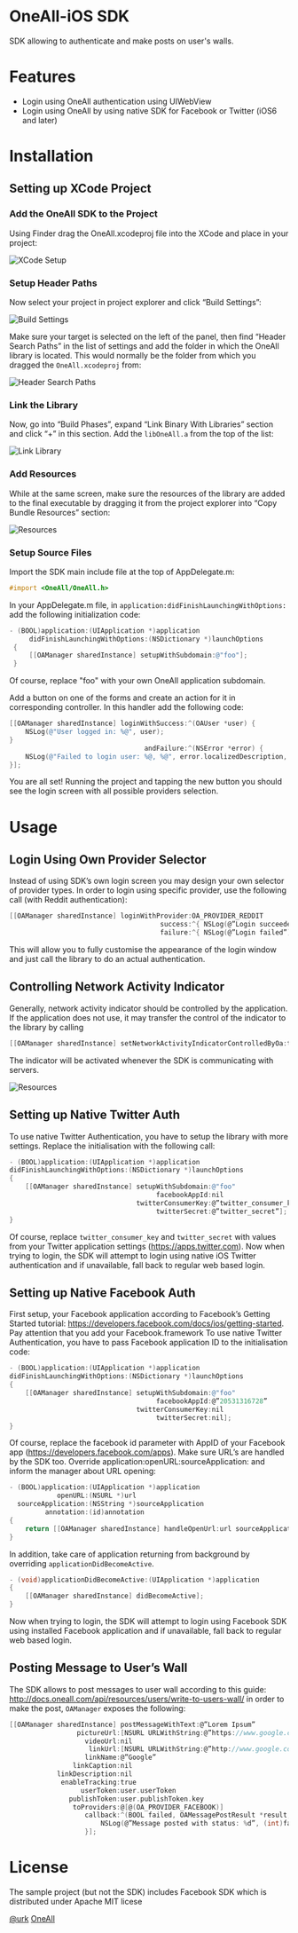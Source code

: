 OneAll-iOS SDK
===

SDK allowing to authenticate and make posts on user's walls.

#  Features
- Login using OneAll authentication using UIWebView
- Login using OneAll by using native SDK for Facebook or Twitter (iOS6 and later)

# Installation

## Setting up XCode Project

### Add the OneAll SDK to the Project
Using Finder drag the OneAll.xcodeproj file into the XCode and place in your project:

![XCode Setup](https://raw.githubusercontent.com/oneall/ios-sdk/master/screenshots/install_drag_xcode.png)

### Setup Header Paths
Now select your project in project explorer and click “Build Settings”:

![Build Settings](https://raw.githubusercontent.com/oneall/ios-sdk/master/screenshots/install_build_settings.png)

Make sure your target is selected on the left of the panel, then find “Header Search Paths” in the list of settings and add the folder in which the OneAll library is located. This would normally be the folder from which you dragged the `OneAll.xcodeproj` from:

![Header Search Paths](https://raw.githubusercontent.com/oneall/ios-sdk/master/screenshots/install_header_search_path.png)

### Link the Library
 Now, go into “Build Phases”, expand “Link Binary With Libraries” section and click “+” in this section. Add the `libOneAll.a` from the top of the list: 

![Link Library](https://raw.githubusercontent.com/oneall/ios-sdk/master/screenshots/install_build_phases.png)

### Add Resources
While at the same screen, make sure the resources of the library are added to the final executable by dragging it from the project explorer into “Copy Bundle Resources” section:

![Resources](https://raw.githubusercontent.com/oneall/ios-sdk/master/screenshots/install_add_resources.png)

### Setup Source Files
Import the SDK main include file at the top of AppDelegate.m:

``` objective-c
#import <OneAll/OneAll.h>
```

In your AppDelegate.m file, in `application:didFinishLaunchingWithOptions:` add the following initialization code:
``` objective-c
- (BOOL)application:(UIApplication *)application
     didFinishLaunchingWithOptions:(NSDictionary *)launchOptions
 {
     [[OAManager sharedInstance] setupWithSubdomain:@"foo"];
 }
```
Of course, replace "foo" with your own OneAll application subdomain.

Add a button on one of the forms and create an action for it in corresponding controller. In this handler add the following code:
``` objective-c
[[OAManager sharedInstance] loginWithSuccess:^(OAUser *user) {
    NSLog(@"User logged in: %@", user);
}
                                  andFailure:^(NSError *error) {
    NSLog(@"Failed to login user: %@, %@", error.localizedDescription, error.userInfo);
}];
```

You are all set! Running the project and tapping the new button you should see the login screen with all possible providers selection.

# Usage
## Login Using Own Provider Selector
Instead of using SDK’s own login screen you may design your own selector of provider types. In order to login using specific provider, use the following call (with Reddit authentication):
``` objective-c
[[OAManager sharedInstance] loginWithProvider:OA_PROVIDER_REDDIT
                                      success:^{ NSLog(@”Login succeeded”); }
                                      failure:^{ NSLog(@”Login failed”); }];
```
This will allow you to fully customise the appearance of the login window and just call the library to do an actual authentication.

## Controlling Network Activity Indicator
Generally, network activity indicator should be controlled by the application. If the application does not use, it may transfer the control of the indicator to the library by calling
``` objective-c
[[OAManager sharedInstance] setNetworkActivityIndicatorControlledByOa:true];
```
The indicator will be activated whenever the SDK is communicating with servers.

![Resources](https://raw.githubusercontent.com/oneall/ios-sdk/master/screenshots/install_network_notification.png)

## Setting up Native Twitter Auth
To use native Twitter Authentication, you have to setup the library with more settings. Replace the initialisation with the following call:
``` objective-c
- (BOOL)application:(UIApplication *)application
didFinishLaunchingWithOptions:(NSDictionary *)launchOptions
{
    [[OAManager sharedInstance] setupWithSubdomain:@"foo"
                                     facebookAppId:nil
                                twitterConsumerKey:@”twitter_consumer_key”
                                     twitterSecret:@”twitter_secret”];
}
```
Of course, replace `twitter_consumer_key` and `twitter_secret` with values from your Twitter application settings (https://apps.twitter.com). Now when trying to login, the SDK will attempt to login using native iOS Twitter authentication and if unavailable, fall back to regular web based login.

## Setting up Native Facebook Auth
First setup, your Facebook application according to Facebook’s Getting Started tutorial: https://developers.facebook.com/docs/ios/getting-started. Pay attention that you add your Facebook.framework
To use native Twitter Authentication, you have to pass Facebook application ID to the initialisation code:
``` objective-c
- (BOOL)application:(UIApplication *)application
didFinishLaunchingWithOptions:(NSDictionary *)launchOptions
{
    [[OAManager sharedInstance] setupWithSubdomain:@"foo"
                                     facebookAppId:@”20531316728”
                                twitterConsumerKey:nil
                                     twitterSecret:nil];
}
```
Of course, replace the facebook id parameter with AppID of your Facebook app (https://developers.facebook.com/apps).
Make sure URL’s are handled by the SDK too. Override application:openURL:sourceApplication: and inform the manager about URL opening:
``` objective-c
- (BOOL)application:(UIApplication *)application
            openURL:(NSURL *)url
  sourceApplication:(NSString *)sourceApplication
         annotation:(id)annotation
{
    return [[OAManager sharedInstance] handleOpenUrl:url sourceApplication:sourceApplication];
}
```
In addition, take care of application returning from background by overriding `applicationDidBecomeActive`.
``` objective-c
- (void)applicationDidBecomeActive:(UIApplication *)application
{
    [[OAManager sharedInstance] didBecomeActive];
}
```
Now when trying to login, the SDK will attempt to login using Facebook SDK using installed Facebook application and if unavailable, fall back to regular web based login.

## Posting Message to User’s Wall
The SDK allows to post messages to user wall according to this guide: http://docs.oneall.com/api/resources/users/write-to-users-wall/ in order to make the post, `OAManager` exposes the following:
``` objective-c
[[OAManager sharedInstance] postMessageWithText:@”Lorem Ipsum”
                 pictureUrl:[NSURL URLWithString:@”https://www.google.co.il/images/srpr/logo11w.png”
                   videoUrl:nil
                    linkUrl:[NSURL URLWithString:@”http://www.google.com”]
                   linkName:@”Google”
                linkCaption:nil
            linkDescription:nil
             enableTracking:true
                  userToken:user.userToken
               publishToken:user.publishToken.key
                toProviders:@[@(OA_PROVIDER_FACEBOOK)]
                   callback:^(BOOL failed, OAMessagePostResult *result, OAError *error) {
                       NSLog(@”Message posted with status: %d”, (int)failed);
                   }];
```

# License
The sample project (but not the SDK) includes Facebook SDK which is distributed under Apache MIT licese

[@urk](http://twitter.com/UrK)
[OneAll](http://www.oneall.com)